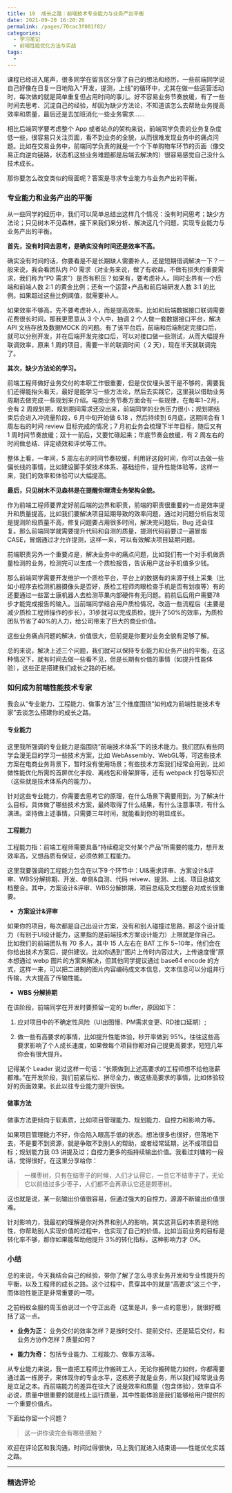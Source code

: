 ```yaml
---
title: 19  成长之路：前端技术专业能力与业务产出平衡
date: 2021-09-20 16:20:26
permalink: /pages/70cac3f081f82/
categories:
  - 学习笔记
  - 前端性能优化方法与实战
tags:
  - 
---
```

<p data-nodeid="58501">课程已经进入尾声，很多同学在留言区分享了自己的想法和经历，一些前端同学说自己好像在日复一日地陷入“开发，提测，上线”的循环中，尤其在做一些运营活动时，每次做的就是简单重复但占用时间的事儿。好不容易业务节奏放缓，有了一些时间去思考、沉淀自己的经验，却因为缺少方法论，不知道该怎么去帮助业务提高效率和质量，最后还是去加班消化一些业务需求……</p>
<p data-nodeid="58502">相比后端同学要考虑整个 App 或者站点的架构来说，前端同学负责的业务复杂度低一些，很容易只关注页面，看不到业务的全貌，从而很难发现业务中的痛点问题。比如在交易业务中，前端同学负责的就是一个个下单购物车环节的页面（像交易正向逆向链路，状态机这些业务难题都是后端去解决的）很容易感觉自己没什么技术成长。</p>
<p data-nodeid="58503">那你要怎么改变类似的局面呢？答案是寻求专业能力与业务产出的平衡。</p>
<h3 data-nodeid="59514" class="">专业能力和业务产出的平衡</h3>


<p data-nodeid="58505">从一些同学的经历中，我们可以简单总结出这样几个情况：没有时间思考；缺少方法论；只见树木不见森林，接下来我们来分析、解决这几个问题，实现专业能力与业务产出的平衡。</p>
<p data-nodeid="58506"><strong data-nodeid="58572">首先，没有时间去思考，是确实没有时间还是效率不高。</strong></p>
<p data-nodeid="58507">确实没有时间的话，你要看是不是长期缺人需要补人，还是短期借调解决一下？一般来说，我会看团队内 P0 需求（对业务来说，做了有收益，不做有损失的重要需求，我们称为“P0 需求”）是否有积压？如果有，要考虑补人。同时业界有一个后端和前端人数 2:1 的黄金比例；还有一个运营+产品和前后端研发人数 3:1 的比例。如果超过这些比例阈值，就需要补人。</p>
<p data-nodeid="58508">如果效率不够高，先不要考虑补人，而是提高效率。比如和后端数据接口联调需要花费很长时间，那我更愿意从 3 个人中，抽调 2 个人做一套数据接口平台，解决 API 文档存放及数据MOCK 的问题。有了该平台后，前端和后端制定完接口后，就可以分别开发，并在后端开发完接口后，可以对接口做一些测试，从而大幅提升联调效率，原来 1 周的项目，需要一半的联调时间（ 2 天），现在半天就联调完了。</p>
<p data-nodeid="58509"><strong data-nodeid="58578">其次，缺少方法论的学习。</strong></p>
<p data-nodeid="58510">前端工程师做好业务交付的本职工作很重要，但是仅仅埋头苦干是不够的，需要我们还得能抬头看天，最好是能学习一些方法论，然后去实践它，这里我以借助业务周期去做完成一些规划来介绍。电商业务节奏方面会有一些规律，在每年1~2月，会有 2 周规划期，规划期间需求还没出来，前端同学的业务压力很小；规划期结束后会进入冲流量阶段，6 月中旬开始做 6.18 ，然后持续到 6月底，这期间会有 1 周左右的时间 review 目标完成的情况；7 月初业务会梳理下半年目标，随后又有 1 周时间节奏放缓；双十一前后，又要忙碌起来；年底节奏会放缓，有 2 周左右的时间做总结、评定绩效和评优等工作。</p>
<p data-nodeid="58511">整体上看，一年间，5 周左右的时间节奏较缓，利用好这段时间，你可以去做一些偏长线的事情，比如建设脚手架技术体系、基础组件，提升性能体验等，这样一来，我们的效率和体验可以大幅提高。</p>
<p data-nodeid="58512"><strong data-nodeid="58586">最后，只见树木不见森林是在提醒你理清业务架构全貌。</strong></p>
<p data-nodeid="58513">作为前端工程师要界定好前后端的边界和职责，前端的职责很重要的一点是效率提升和质量提高，比如我们要解决项目延期导致的效率问题，通过对问题分析后发现是提测阶段质量不高，修复问题要占用很多时间，解决完问题后，Bug 还会往复。那么前端同学就需要提升代码和自测的质量，提测代码前要过一遍冒烟 CASE，冒烟通过才允许提测，这样一来，可以有效解决项目延期问题。</p>
<p data-nodeid="58514">前端职责另外一个重要点是，解决业务中的痛点问题，比如我们有一个对手机做质量检测的业务，检测完可以生成一个质检报告，告诉用户这台手机值多少钱。</p>
<p data-nodeid="58515">那么前端同学需要开发维护一个质检平台，平台上的数据有的来源于线上采集（比如小程序去检测机器摄像头是否好，质检工程师肉眼检查手机是否有划痕等）有的还要通过一些富士康机器人去检测苹果内部硬件有无问题。前前后后用户需要78步才能完成报告的输入。当前端同学结合用户质检情况，改造一些流程后（主要是减少质检工程师操作的步长），31步就可以完成质检，提升了50%的效率，为质检团队节省了40%的人力，给公司带来了巨大的商业价值。</p>
<p data-nodeid="58516">这些业务痛点问题的解决，价值很大，但前提是你要对业务全貌有足够了解。</p>
<p data-nodeid="58517">总的来说，解决上述三个问题，我们就可以保持专业能力和业务产出的平衡，在这种情况下，就有时间去做一些看不见，但是长期有价值的事情（如提升性能体验），这些正是搭建我们成长之路的石梯。</p>
<h3 data-nodeid="59802" class="">如何成为前端性能技术专家</h3>


<p data-nodeid="58520">我会从“专业能力、工程能力、做事方法”三个维度围绕“如何成为前端性能技术专家”去谈怎么搭建你的成长之路。</p>
<h4 data-nodeid="60088" class="">专业能力</h4>

<p data-nodeid="58522">这里我所强调的专业能力是指围绕“前端技术体系”下的技术能力。我们团队有些同学会漫无目的学习一些技术方案，比如 WebAssembly、WebGL等，可这些技术方案在电商业务背景下，暂时没有使用场景；有些技术方案我们经常会用到，比如做性能优化所需的首屏优化手段、离线包和骨架屏等，还有 webpack 打包等知识（这些就是技术体系内的能力）。</p>
<p data-nodeid="58523">针对这些专业能力，你需要去思考它的原理，在什么场景下需要用到，为了解决什么目标，具体做了哪些技术方案，最终取得了什么结果，有什么注意事项，有什么演进。坚持做上述事情，只需要三年时间，就能看到你的明显成长。</p>
<h4 data-nodeid="60658" class="">工程能力</h4>



<p data-nodeid="58526">工程能力指：前端工程师需要具备“持续稳定交付某个产品”所需要的能力，想开发效率高，又想品质有保证，必须依赖工程能力。</p>
<p data-nodeid="58527">这里我要强调的工程能力包含在以下9 个环节中：UI&amp;需求评审、方案设计&amp;评审、WBS分解排期、开发、单侧&amp;自测、代码 reivew、提测、上线、项目总结文档整合。其中，方案设计&amp;评审、WBS分解排期，项目总结及文档整合对成长很重要。</p>
<ul data-nodeid="58528">
<li data-nodeid="58529">
<p data-nodeid="58530"><strong data-nodeid="58613">方案设计&amp;评审</strong></p>
</li>
</ul>
<p data-nodeid="58531">如果你的项目，每次都是自己出设计方案，没有和别人碰撞过思路，那这个设计能力（有别于UI设计能力，这里指的是前端技术方案设计能力）上限就是你自己。比如我们的前端团队有 70 多人，其中 15 人左右在 BAT 工作 5~10年，他们会在你给出技术方案后，提供建议。比如你遇到“图片上传时内容过大，上传速度慢”原本想通过 webp 图片的方案来解决，但其他同学提议通过 base64 encode 的方式，这样一来，可以把二进制的图片内容编码成文本信息，文本信息可以分组并行传输，大大提高了传输性能。</p>
<ul data-nodeid="58532">
<li data-nodeid="58533">
<p data-nodeid="58534"><strong data-nodeid="58620">WBS 分解排期</strong></p>
</li>
</ul>
<p data-nodeid="58535">在该阶段，前端同学在开发时要预留一定的 buffer，原因如下：</p>
<ol data-nodeid="58536">
<li data-nodeid="58537">
<p data-nodeid="58538">应对项目中的不确定性风险（UI出图慢、PM需求变更、RD接口延期）;</p>
</li>
<li data-nodeid="58539">
<p data-nodeid="58540">做一些有高要求的事情，比如提升性能体验，秒开率做到 95%。往往这些高要求影响了个人成长速度，如果做每个项目你都对自己提更高要求，短短几年你会有很大提升。</p>
</li>
</ol>
<p data-nodeid="58541">记得某个 Leader 说过这样一句话：“长期做到上述高要求的工程师想不给他涨薪都难。”在开发阶段，我们前紧后松、拼尽全力，做这些高要求的事情，比如体验较好的页面效果。长此以往专业能力提升很快。</p>
<h4 data-nodeid="60942" class="">做事方法</h4>

<p data-nodeid="58543">做事方法更倾向于软素质，比如项目管理能力、规划能力、自控力和影响力等。</p>
<p data-nodeid="58544">如果项目管理能力不好，你会陷入眼高手低的状态。想法很多也很好，但落地下去，不是要不到资源，就是争取不到别人的帮助，或者经常延期，达不成项目目标；规划能力我 03 讲提及过；自控力更多的指持续输出价值。我看过刘墉的一段话，觉得很好，在这里分享给你：</p>
<blockquote data-nodeid="58545">
<p data-nodeid="58546">一棵枣树，只有在结枣子的时候，人们才认得它，一旦它不结枣子了，无论它以前结过多少枣子，人们都不会再承认它还是颗枣树。</p>
</blockquote>
<p data-nodeid="58547">这也就是说，某一刻输出价值很容易，但通过强大的自控力，源源不断输出价值很难。</p>
<p data-nodeid="58548">针对影响力，我最初的理解是你对外界和别人的影响，其实这背后的本质是利他性，你帮助别人实现价值的过程中，也实现了自己的价值。比如当前业务的目标是转化率不够，那你如果能帮助他提升 3%的转化指标，这种影响力才 OK。</p>
<h3 data-nodeid="61226" class="">小结</h3>

<p data-nodeid="58550">总的来说，今天我结合自己的经验，带你了解了怎么寻求业务开发和专业性提升的平衡，以及工程师的成长之路。这个过程中，贯穿其中的就是“高要求”这三个字，而体验性能正是非常重要的一项。</p>
<p data-nodeid="58551">之前蚂蚁金服的周玉伯说过一个守正出奇（这里是JI，多一点的意思），就很好概括了这一点。</p>
<ul data-nodeid="61808">
<li data-nodeid="61809">
<p data-nodeid="61810"><strong data-nodeid="61817">业务为正：</strong> 业务交付的效率怎样？是按时交付、提前交付、还是延后交付，和业务方协作怎样？质量如何？</p>
</li>
<li data-nodeid="61811">
<p data-nodeid="61812" class="te-preview-highlight"><strong data-nodeid="61822">能力为奇：</strong> 包括专业能力、工程能力、做事方法等。</p>
</li>
</ul>


<p data-nodeid="58557">从专业能力来说，我一直把工程师比作搬砖工人，无论你搬砖能力如何，你都需要通过盖一栋房子，来体现你的专业水平，这栋房子就是业务，所以我们经常说业务是立足之本。而前端能力的差异在往大了说是效率和质量（包含体验），效率自不必说，质量中很重要的就是线上运行质量，其中性能体验是我们能够给用户提供的一个重要价值点。</p>
<p data-nodeid="58558">下面给你留一个问题？</p>
<blockquote data-nodeid="58559">
<p data-nodeid="58560">这一讲你读完会有哪些感触？</p>
</blockquote>
<p data-nodeid="58561">欢迎在评论区和我沟通，时间过得很快，马上我们就进入结束语——性能优化实践之路。</p>

---

### 精选评论


